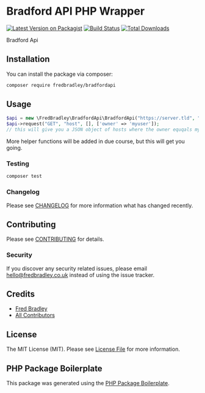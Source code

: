 # Bradford API PHP Wrapper

[![Latest Version on Packagist](https://img.shields.io/packagist/v/fredbradley/bradfordapi.svg?style=flat-square)](https://packagist.org/packages/fredbradley/bradfordapi)
[![Build Status](https://img.shields.io/travis/fredbradley/bradfordapi/master.svg?style=flat-square)](https://travis-ci.org/fredbradley/bradfordapi)
[![Total Downloads](https://img.shields.io/packagist/dt/fredbradley/bradfordapi.svg?style=flat-square)](https://packagist.org/packages/fredbradley/bradfordapi)

Bradford Api

## Installation

You can install the package via composer:

```bash
composer require fredbradley/bradfordapi
```

## Usage

``` php
$api = new \FredBradley\BradfordApi\BradfordApi("https://server.tld", "username", "password");
$api->request("GET", "host", [], ['owner' => 'myuser']);
// this will give you a JSON object of hosts where the owner equqals myuser
```
More helper functions will be added in due course, but this will get you going. 

### Testing

``` bash
composer test
```

### Changelog

Please see [CHANGELOG](CHANGELOG.md) for more information what has changed recently.

## Contributing

Please see [CONTRIBUTING](CONTRIBUTING.md) for details.

### Security

If you discover any security related issues, please email hello@fredbradley.co.uk instead of using the issue tracker.

## Credits

- [Fred Bradley](https://github.com/fredbradley)
- [All Contributors](../../contributors)

## License

The MIT License (MIT). Please see [License File](LICENSE.md) for more information.

## PHP Package Boilerplate

This package was generated using the [PHP Package Boilerplate](https://laravelpackageboilerplate.com).

